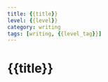 ```yaml
---
title: {{title}}
level: {{level}}
category: writing
tags: [writing, {{level_tag}}]
---
```


# {{title}}

